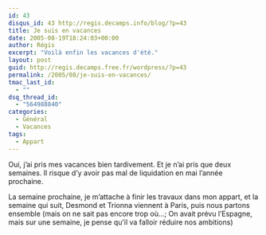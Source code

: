 ```yaml
---
id: 43
disqus_id: 43 http://regis.decamps.info/blog/?p=43
title: Je suis en vacances
date: 2005-08-19T18:24:03+00:00
author: Régis
excerpt: "Voilà enfin les vacances d'été."
layout: post
guid: http://regis.decamps.free.fr/wordpress/?p=43
permalink: /2005/08/je-suis-en-vacances/
tmac_last_id:
  - ""
dsq_thread_id:
  - "564988840"
categories:
  - Général
  - Vacances
tags:
  - Appart
---
```

Oui, j’ai pris mes vacances bien tardivement. Et je n’ai pris que deux semaines. Il risque d’y avoir pas mal de liquidation en mai l’année prochaine.

La semaine prochaine, je m’attache à finir les travaux dans mon appart, et la semaine qui suit, Desmond et Trionna viennent à Paris, puis nous partons ensemble (mais on ne sait pas encore trop où…; On avait prévu l’Espagne, mais sur une semaine, je pense qu’il va falloir réduire nos ambitions)
